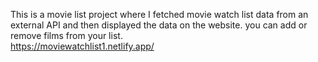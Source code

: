 This is a movie list project where I fetched movie watch list data from an external API and then displayed the data on the website. you can add or remove films from your list.  
     https://moviewatchlist1.netlify.app/     
 
